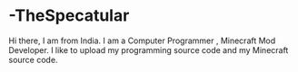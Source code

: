 # -TheSpecatular
Hi there, I am from India. I am a Computer Programmer , Minecraft Mod Developer. I like to upload my programming source code and my Minecraft source code.

